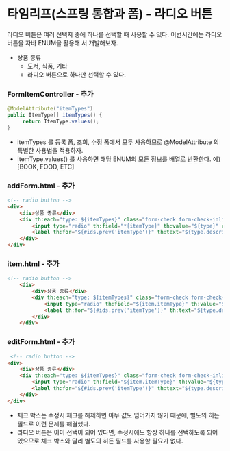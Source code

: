 
# 타임리프(스프링 통합과 폼) - 라디오 버튼

라디오 버튼은 여러 선택지 중에 하나를 선택할 때 사용할 수 있다. 이번시간에는 라디오 버튼을 자바 ENUM을 활용해
서 개발해보자.

- 상품 종류
   - 도서, 식품, 기타
   - 라디오 버튼으로 하나만 선택할 수 있다.

### FormItemController - 추가

```java
@ModelAttribute("itemTypes")
public ItemType[] itemTypes() {
     return ItemType.values();
}
```
- itemTypes 를 등록 폼, 조회, 수정 폼에서 모두 사용하므로 @ModelAttribute 의 특별한 사용법을 적용하자.
- ItemType.values() 를 사용하면 해당 ENUM의 모든 정보를 배열로 반환한다. 예) [BOOK, FOOD, ETC]

### addForm.html - 추가

```html
<!-- radio button -->
<div>
    <div>상품 종류</div>
    <div th:each="type: ${itemTypes}" class="form-check form-check-inline">
        <input type="radio" th:field="*{itemType}" th:value="${type}" class="form-check-input">
        <label th:for="${#ids.prev('itemType')}" th:text="${type.description}" class="form-check-label"></label>
    </div>
</div>
```

### item.html - 추가

```html
<!-- radio button -->
    <div>
        <div>상품 종류</div>
        <div th:each="type: ${itemTypes}" class="form-check form-check-inline">
            <input type="radio" th:field="${item.itemType}" th:value="${type}" class="form-check-input" disabled>
            <label th:for="${#ids.prev('itemType')}" th:text="${type.description}" class="form-check-label"></label>
        </div>
    </div>
```

### editForm.html - 추가

```html
 <!-- radio button -->
<div>
    <div>상품 종류</div>
    <div th:each="type: ${itemTypes}" class="form-check form-check-inline">
        <input type="radio" th:field="${item.itemType}" th:value="${type}" class="form-check-input">
        <label th:for="${#ids.prev('itemType')}" th:text="${type.description}" class="form-check-label"></label>
    </div>
</div>
```

- 체크 박스는 수정시 체크를 해제하면 아무 값도 넘어가지 않기 때문에, 별도의 히든 필드로 이런 문제를 해결했다.
- 라디오 버튼은 이미 선택이 되어 있다면, 수정시에도 항상 하나를 선택하도록 되어 있으므로 체크 박스와 달리 별도의 히든
  필드를 사용할 필요가 없다. 
